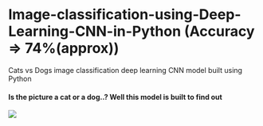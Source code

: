 # Image-classification-using-Deep-Learning-CNN-in-Python (Accuracy => 74%(approx))
Cats vs Dogs image classification deep learning CNN model built using Python

#### Is the picture a cat or a dog..? Well this model is built to find out 
![](https://miro.medium.com/max/2560/1*biZq-ihFzq1I6Ssjz7UtdA.jpeg)

